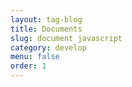 ```yaml
---
layout: tag-blog
title: Documents
slug: document javascript
category: develop
menu: false
order: 1
---
```

